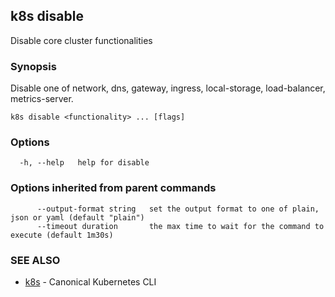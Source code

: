 ## k8s disable

Disable core cluster functionalities

### Synopsis

Disable one of network, dns, gateway, ingress, local-storage, load-balancer, metrics-server.

```
k8s disable <functionality> ... [flags]
```

### Options

```
  -h, --help   help for disable
```

### Options inherited from parent commands

```
      --output-format string   set the output format to one of plain, json or yaml (default "plain")
      --timeout duration       the max time to wait for the command to execute (default 1m30s)
```

### SEE ALSO

* [k8s](k8s.md)	 - Canonical Kubernetes CLI

